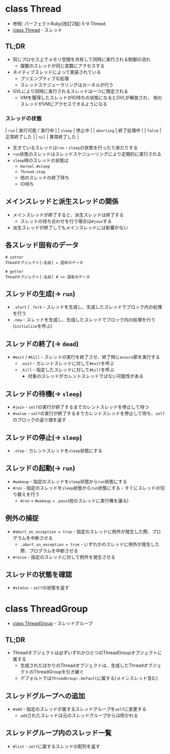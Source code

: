 # class Thread
- 参照: パーフェクトRuby[改訂2版] 5-9 Thread
- [class Thread](https://docs.ruby-lang.org/ja/2.7.0/class/Thread.html) - スレッド

## TL;DR
- 同じプロセス上でメモリ空間を共有して同時に実行される制御の流れ
  - 複数のスレッドが同じ変数にアクセスする
- ネイティブスレッドによって実装されている
  - プリエンプティブな処理
  - スレッドスケジューラリングはカーネルが行う
- GVLにより同時に実行されるスレッドは一つに限定される
  - VMを獲得したスレッドがIO待ちの状態になるとGVLが解放され、
    他のスレッドがVMにアクセスできるようになる

### スレッドの状態
| `run`      | 実行可能 / 実行中 |
| `sleep`    | 停止中            |
| `aborting` | 終了処理中        |
| `false`    | 正常終了した      |
| `nil`      | 異常終了した      |

- 生きているスレッドは`run` - `sleep`の状態を行ったり来たりする
- `run`状態のスレッドはスレッドスケジューリングにより定期的に実行される
- `sleep`時のスレッドの状態は
  - `Kernel.#sleep`
  - `Thread.stop`
  - 他のスレッドの終了待ち
  - IO待ち

## メインスレッドと派生スレッドの関係
- メインスレッドが終了すると、派生スレッドは終了する
  - スレッドの待ち合わせを行う場合は`#join`する
- 派生スレッドが終了してもメインスレッドには影響がない

## 各スレッド固有のデータ
```
# setter
Theadオブジェクト[:名前] = 固有のデータ

# getter
Theadオブジェクト[:名前] # => 固有のデータ
```

## スレッドの生成(-> `run`)
- `.start` / `.fork` - スレッドを生成し、生成したスレッドでブロック内の処理を行う
- `.new` - スレッドを生成し、生成したスレッドでブロック内の処理を行う(`initialize`を呼ぶ)

## スレッドの終了(-> `dead`)
- `#exit` / `#kill` - スレッドの実行を終了させ、終了時に`ensure`節を実行する
  - `.exit` - カレントスレッドに対して`#exit`を呼ぶ
  - `.kill` - 指定したスレッドに対して`#kill`を呼ぶ
    - 対象のスレッドがカレントスレッドではない可能性がある

## スレッドの待機(-> `sleep`)
- `#join` - `self`の実行が終了するまでカレントスレッドを停止して待つ
- `#value` - `self`の実行が終了するまでカレントスレッドを停止して待ち、`self`のブロックの返り値を返す

## スレッドの停止(-> `sleep`)
- `.stop` - カレントスレッドを`sleep`状態にする

## スレッドの起動(-> `run`)
- `#wakeup` - 指定のスレッドを`sleep`状態から`run`状態にする
- `#run` - 指定のスレッドを`sleep`状態から`run`状態にする・すぐにスレッドの切り替えを行う
  - `#run` = `#wakeup` + `.pass`(他のスレッドに実行権を譲る)

## 例外の捕捉
- `#abort_on_exception = true` - 指定のスレッドに例外が発生した際、プログラムを中断させる
  - `.abort_on_exception = true` - いずれかのスレッドに例外が発生した際、プログラムを中断させる
- `#raise` - 指定のスレッドに対して例外を発生させる

## スレッドの状態を確認
- `#status` - `self`の状態を返す

# class ThreadGroup
- [class ThreadGroup](https://docs.ruby-lang.org/ja/latest/class/ThreadGroup.html) - スレッドグループ

## TL;DR
- Threadオブジェクトは必ずいずれかひとつのThreadGroupオブジェクトに属する
  - 生成されたばかりのThreadオブジェクトは、生成したThreadオブジェクトのThreadGroupを引き継ぐ
  - デフォルトでは`ThreadGroup::Default`に属する(メインスレッド含む)

## スレッドグループへの追加
- `#add` - 指定のスレッドが属するスレッドグループを`self`に変更する
  - `add`されたスレッドは元のスレッドグループからは除かれる

## スレッドグループ内のスレッド一覧
- `#list` - `self`に属するスレッドの配列を返す
